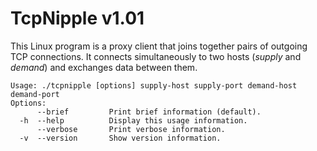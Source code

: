 # TcpNipple v1.01
This Linux program is a proxy client that joins together pairs of outgoing TCP
connections. It connects simultaneously to two hosts (_supply_ and _demand_) and
exchanges data between them.

```
Usage: ./tcpnipple [options] supply-host supply-port demand-host demand-port
Options:
      --brief         Print brief information (default).
  -h  --help          Display this usage information.
      --verbose       Print verbose information.
  -v  --version       Show version information.
```
